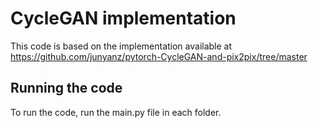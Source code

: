 # CycleGAN implementation

This code is based on the implementation available at  https://github.com/junyanz/pytorch-CycleGAN-and-pix2pix/tree/master

## Running the code

To run the code, run the main.py file in each folder.
